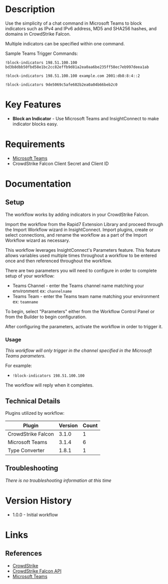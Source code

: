 # Description

Use the simplicity of a chat command in Microsoft Teams to block indicators such as IPv4 and IPv6 address, MD5 and SHA256 hashes, and domains in CrowdStrike Falcon.

Multiple indicators can be specified within one command.

Sample Teams Trigger Commands:

`!block-indicators 198.51.100.100 bd3b8dbb50fbd58e1bc2cc82effb9d81a2ea0aa6be235ff58ec7eb997deea1ab`

`!block-indicators 198.51.100.100 example.com 2001:db8:8:4::2`

`!block-indicators 9de5069c5afe602b2ea0a04b66beb2c0`

# Key Features

* **Block an Indicator** - Use Microsoft Teams and InsightConnect to make indicator blocks easy. 

# Requirements

* [Microsoft Teams](https://docs.rapid7.com/insightconnect/microsoft-teams)
* CrowdStrike Falcon Client Secret and Client ID

# Documentation

## Setup

The workflow works by adding indicators in your CrowdStrike Falcon.

Import the workflow from the Rapid7 Extension Library and proceed through the Import Workflow wizard in InsightConnect. Import plugins, create or select connections, and rename the workflow as a part of the Import Workflow wizard as necessary.

This workflow leverages InsightConnect's Parameters feature. This feature allows variables used multiple times throughout a workflow to be entered once and then referenced throughout the workflow. 

There are two parameters you will need to configure in order to complete setup of your workflow:

* Teams Channel - enter the Teams channel name matching your environment ex: `channelname`
* Teams Team - enter the Teams team name matching your environment ex: `teamname`

To begin, select "Parameters" either from the Workflow Control Panel or from the Builder to begin configuration.

After configuring the parameters, activate the workflow in order to trigger it.

### Usage

*This workflow will only trigger in the channel specified in the Microsoft Teams parameters.*

For example:
* `!block-indicators 198.51.100.100`

The workflow will reply when it completes.

## Technical Details

Plugins utilized by workflow:

|Plugin|Version|Count|
|----|----|--------|
|CrowdStrike Falcon|3.1.0|1|
|Microsoft Teams|3.1.4|6|
|Type Converter|1.8.1|1|

## Troubleshooting

_There is no troubleshooting information at this time_

# Version History

* 1.0.0 - Initial workflow

# Links

## References

* [CrowdStrike](https://www.crowdstrike.com/)
* [CrowdStrike Falcon API](https://falcon.crowdstrike.com/support/documentation)
* [Microsoft Teams](https://teams.microsoft.com/)
